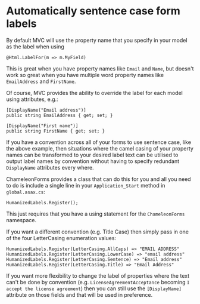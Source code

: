 # Automatically sentence case form labels

By default MVC will use the property name that you specify in your model as the label when using

    @Html.LabelFor(m => m.MyField)

This is great when you have property names like `Email` and `Name`, but doesn't work so great when you have multiple word property names like `EmailAddress` and `FirstName`.

Of course, MVC provides the ability to override the label for each model using attributes, e.g.:

    [DisplayName("Email address")]
    public string EmailAddress { get; set; }
    
    [DisplayName("First name")]
    public string FirstName { get; set; }

If you have a convention across all of your forms to use sentence case, like the above example, then situations where the camel casing of your property names can be transformed to your desired label text can be utilised to output label names by convention without having to specify redundant `DisplayName` attributes every where.

ChameleonForms provides a class that can do this for you and all you need to do is include a single line in your `Application_Start` method in `global.asax.cs`:

    HumanizedLabels.Register();

This just requires that you have a using statement for the `ChameleonForms` namespace.

If you want a different convention (e.g. Title Case) then simply pass in one of the four LetterCasing enumeration values:

    HumanizedLabels.Register(LetterCasing.AllCaps) => "EMAIL ADDRESS"
    HumanizedLabels.Register(LetterCasing.LowerCase) => "email address"
    HumanizedLabels.Register(LetterCasing.Sentence) => "Email address"
    HumanizedLabels.Register(LetterCasing.Title) => "Email Address"

If you want more flexibility to change the label of properties where the text can't be done by convention (e.g. `LicenseAgreementAcceptance` becoming `I accept the license agreement`) then you can still use the `[DisplayName]` attribute on those fields and that will be used in preference.